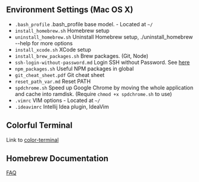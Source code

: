 Environment Settings (Mac OS X)
---------
* `.bash_profile`                  .bash_profile base model. - Located at `~/`
* `install_homebrew.sh`            Homebrew setup
* `uninstall_homebrew.sh`          Uninstall Homebrew setup, ./uninstall_homebrew --help for more options
* `install_xcode.sh`               XCode setup
* `install_brew_packages.sh`       Brew packages. (Git, Node)
* `ssh-login-without-password.md`  Login SSH without Password. See [here](ssh-login-without-password.md)
* `npm_packages.sh`                Useful NPM packages in global
* `git_cheat_sheet.pdf`             Git cheat sheet
* `reset_path_var.md`               Reset PATH
* `spdchrome.sh`                  Speed up Google Chrome by moving the whole application and cache into ramdisk. (Require `chmod +x spdchrome.sh` to use)
* `.vimrc`			   VIM options - Located at `~/`
* `.ideavimrc`     Intellij Idea plugin, IdeaVim



Colorful Terminal
--------
Link to [color-terminal](https://github.com/awsp/colorful-terminal)


Homebrew Documentation
--------
[FAQ](https://github.com/Homebrew/homebrew/blob/master/share/doc/homebrew/FAQ.md)
